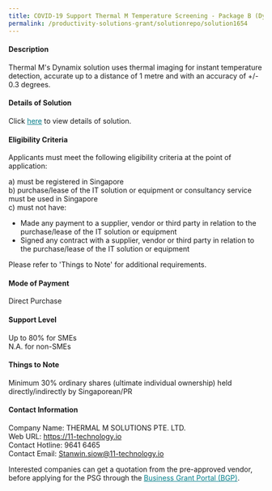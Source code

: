 ```yaml
---
title: COVID-19 Support Thermal M Temperature Screening - Package B (Dynamix - 2 units plus Professional Services)
permalink: /productivity-solutions-grant/solutionrepo/solution1654
---
```


#### Description

Thermal M's Dynamix solution uses thermal imaging for instant temperature detection, accurate up to a distance of 1 metre and with an accuracy of +/- 0.3 degrees.

#### Details of Solution

Click <a href='https://govassist.gobusiness.gov.sg/images/psg/Desensitised_Thermal_M_Temp_Screening_Annex_3_Part_2.pdf' style='color:#037e8a'>here</a> to view details of solution.

#### Eligibility Criteria

Applicants must meet the following eligibility criteria at the point of application:

a) must be registered in Singapore <br>
b) purchase/lease of the IT solution or equipment or consultancy service must be used in Singapore <br>
c) must not have:
- Made any payment to a supplier, vendor or third party in relation to the purchase/lease of the IT solution or equipment
- Signed any contract with a supplier, vendor or third party in relation to the purchase/lease of the IT solution or equipment

Please refer to 'Things to Note' for additional requirements.

#### Mode of Payment
Direct Purchase

#### Support Level
Up to 80% for SMEs <br>
N.A. for non-SMEs

#### Things to Note
Minimum 30% ordinary shares (ultimate individual ownership) held directly/indirectly by Singaporean/PR

#### Contact Information
Company Name: THERMAL M SOLUTIONS PTE. LTD.<br>Web URL: https://11-technology.io<br>Contact Hotline: 9641 6465<br>Contact Email:  Stanwin.siow@11-technology.io<br>

Interested companies can get a quotation from the pre-approved vendor, before applying for the PSG through the <a target='_blank' style='color:#037e8a' href='https://www.businessgrants.gov.sg/'>Business Grant Portal (BGP)</a>.
